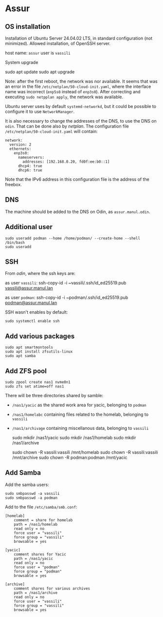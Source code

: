 # Assur

## OS installation

Installation of Ubuntu Server 24.04.02 LTS, in standard configuration (not minimized).
Allowed installation, of OpenSSH server.

host name: `assur`
user is `vassili`

System upgrade

   sudo apt update
   sudo apt upgrade

Note: after the first reboot, the network was nor available.
It seems that was an error in the file `/etc/netplan/50-cloud-init.yaml`, where the interface name was incorrect (`enp5s0` instead of `enp3s0`).
After correcting and executing `sudo netpplan apply`, the network was available.

Ubuntu server uses by default `systemd-networkd`, but it could be possible to configure it to use `NetworkManager`.

It is also necessary to change the addresses of the DNS, to use the DNS on `odin`. That can be done also by *netplan*. The configuration file `/etc/netplan/50-cloud-init.yaml`
will contain:

```config
network:
  version: 2
  ethernets:
    enp3s0:
      nameservers:
        addresses: [192.168.0.20, fd0f:ee:b0::1]
      dhcp4: true
      dhcp6: true
```

Note that the IPv6 address in this configuration file is the address of the freebox.

## DNS

The machine should be added to the DNS on Odin, as `assur.manul.odin`.

## Additional user		

	sudo useradd podman --home /home/podman/ --create-home --shell /bin/bash
	sudo useradd 

## SSH

From *odin*, where the ssh keys are:

as user `vassili`:
	ssh-copy-id -i ~vassili/.ssh/id_ed25519.pub vassili@assur.manul.lan


as user `podman`:
	ssh-copy-id -i ~podman/.ssh/id_ed25519.pub podman@assur.manul.lan

SSH wasn't enables by default:

    sudo systemctl enable ssh

## Add various packages

    sudo apt smartmontools
    sudo apt install zfsutils-linux
    sudo apt samba
    
## Add ZFS pool

    sudo zpool create nas1 nvme0n1
    sudo zfs set atime=off nas1

There will be three directories shared by samble:

* `/nas1/yacic` as the shared work area for yacic, belonging to `podman`
* `/nas1/homelabc` containing files related to the homelab, belonging to `vassili`
* `/nas1/archivage` containing miscellanous data, belonging to `vassili`

    sudo mkdir /nas1/yacic
    sudo mkdir /nas1/homelab
    sudo mkdir /nas1/archive
    
    sudo chown -R vassili:vassili /mnt/homelab
    sudo chown -R vassili:vassili /mnt/archive
    sudo chown -R podman:podman /mnt/yacic

## Add Samba

Add the samba users:

    sudo smbpasswd -a vassili
    sudo smbpasswd -a podman

Add to the file `/etc/samba/smb.conf`:

```config
[homelab]
    comment = share for homelab
    path = /nas1/homelab
    read only = no
    force user = "vassili"
    force group = "vassili"
    browsable = yes

[yacic]
    comment shares for Yacic
    path = /nas1/yacic
    read only = no
    force user = "podman"
    force group = "podman"
    browsable = yes

[archive]
    comment shares for various archives
    path = /nas1/archive
    read only = no
    force user = "vassili"
    force group = "vassili"
    browsable = yes
```
